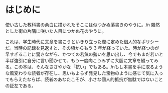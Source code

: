 # はじめに

使い古した教科書の余白に描かれたそこには似つかぬ落書きのやうに。/n 雑然とした街の片隅に咲いた人目につかぬ花のやうに。


これは、学生時代に文章を書こうといきり立った際に定めた個人的なポリシーだ。当時の記録を見返すと、その頃からもう 3 年が経っていた。時が経つのが早すぎることに驚きながら、かつての若気の勢いを思い出し、今でもまだ若いと半ば強引に自分に言い聞かせて、もう一度向こうみずに大胆に文章を綴ってみる。この本は、そんなささやかな「抗い」でもある。/nもし本書を手に取るような風変わりな読者が存在し、思いもよらず発見した宝物のように感じて気に入ってもらえたならば、読者のあなたこそが、小さな個人的抵抗が無駄ではないことの証左である。
